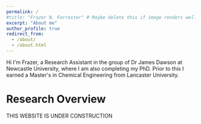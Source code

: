 ```yaml
---
permalink: /
#title: "Frazer N. Forrester" # Maybe delete this if image renders well
excerpt: "About me"
author_profile: true
redirect_from: 
  - /about/
  - /about.html
---
```


Hi I'm Frazer, a Research Assistant in the group of Dr James Dawson at Newcastle University, where I am also completing my PhD. Prior to this I earned a Master's in Chemical Engineering from Lancaster University.

Research Overview
======
THIS WEBSITE IS UNDER CONSTRUCTION 






